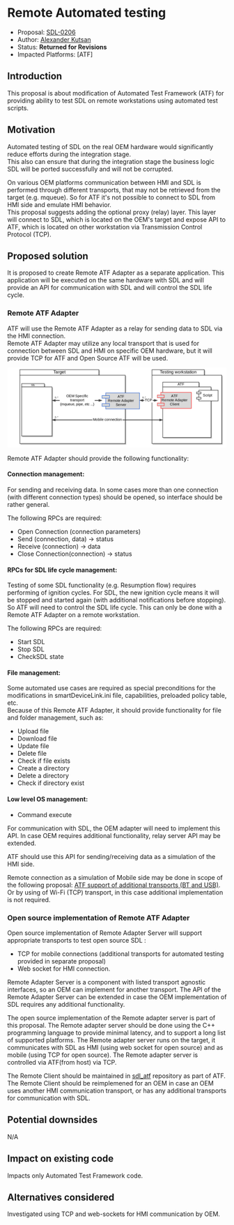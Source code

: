 # Remote Automated testing

* Proposal: [SDL-0206](0206-remote_atf_testing.md)
* Author: [Alexander Kutsan](https://github.com/LuxoftAKutsan)
* Status: **Returned for Revisions**
* Impacted Platforms: [ATF]

## Introduction

This proposal is about modification of Automated Test Framework (ATF) for providing ability to test SDL on remote workstations using automated test scripts.   

## Motivation

Automated testing of SDL on the real OEM hardware would significantly reduce efforts during the integration stage.  
This also can ensure that during the integration stage the business logic SDL will be ported successfully and will not be corrupted. 

On various OEM platforms communication between HMI and SDL is performed through different transports, that may not be retrieved from the target (e.g. mqueue). So for ATF it's not possible to connect to SDL from HMI side and emulate HMI behavior.  
This proposal suggests adding the optional proxy (relay) layer. This layer will connect to SDL, which is located on the OEM's target and expose API to ATF, which is located on other workstation via Transmission Control Protocol (TCP).

## Proposed solution

It is proposed to create Remote ATF Adapter as a separate application. This application will be executed on the same hardware with SDL and will provide an API for communication with SDL and will control the SDL life cycle.

### Remote ATF Adapter

ATF will use the Remote ATF Adapter as a relay for sending data to SDL via the HMI connection.  
Remote ATF Adapter may utilize any local transport that is used for connection between SDL and HMI on specific OEM hardware, but it will provide TCP for ATF and Open Source ATF will be used. 

![Remote ATF Adapter](/assets/proposals/nnnn-hmi-relay/ATFRemoteAdapter.png)

Remote ATF Adapter should provide the following functionality:

#### Connection management:
For sending and receiving data. In some cases more than one connection (with different connection types) should be opened, so interface should be rather general.

The following RPCs are required: 
 - Open Connection (connection parameters)
 - Send (connection, data) -> status
 - Receive (connection) -> data 
 - Close Connection(connection) -> status

#### RPCs for SDL life cycle management:
Testing of some SDL functionality (e.g. Resumption flow) requires performing of ignition cycles. For SDL, the new ignition cycle means it will be stopped and started again (with additional notifications before stopping). So ATF will need to control the SDL life cycle.
This can only be done with a Remote ATF Adapter on a remote workstation. 

The following RPCs are required: 
 - Start SDL 
 - Stop SDL
 - CheckSDL state
 
#### File management:
Some automated use cases are required as special preconditions for the modifications in smartDeviceLink.ini file, capabilities, preloaded policy table, etc.  
Because of this Remote ATF Adapter, it should provide functionality for file and folder management, such as: 
 - Upload file
 - Download file
 - Update file
 - Delete file
 - Check if file exists
 - Create a directory
 - Delete a directory
 - Check if directory exist 

#### Low level OS management: 
 - Command execute
 
For communication with SDL, the OEM adapter will need to implement this API. 
In case OEM requires additional functionality, relay server API may be extended.

ATF should use this API for sending/receiving data as a simulation of the HMI side.

Remote connection as a simulation of Mobile side may be done in scope of the following proposal: [ATF support of additional transports (BT and USB)](https://github.com/smartdevicelink/sdl_evolution/blob/master/proposals/0126-atf-additional-transports.md). Or by using of Wi-Fi (TCP) transport, in this case additional implementation is not required. 


### Open source implementation of Remote ATF Adapter

Open source implementation of Remote Adapter Server will support appropriate transports to test open source SDL : 
- TCP for mobile connections (additional transports for automated testing provided in separate proposal)
- Web socket for HMI connection. 

Remote Adapter Server is a component with listed transport agnostic interfaces, so  an OEM can implement for another transport. The API of the Remote Adapter Server can be extended in case the OEM implementation of SDL requires any additional functionality.

The open source implementation of the Remote adapter server is part of this proposal.
The Remote adapter server should be done using the C++ programming language to provide minimal latency, and to support a long list of supported platforms.
The Remote adapter server runs on the target, it communicates with SDL as HMI (using web socket for open source) and as mobile (using TCP for open source).
The Remote adapter server is controlled via ATF(from host) via TCP.

The Remote Client  should be maintained in [sdl_atf](https://github.com/smartdevicelink/sdl_atf)  repository as part of ATF.
The Remote Client should be reimplemened for an OEM in case an OEM uses another HMI communication transport, or has any additional transports for communication with SDL.

## Potential downsides

N/A

## Impact on existing code

Impacts only Automated Test Framework code. 

## Alternatives considered

Investigated using TCP and web-sockets for HMI communication by OEM.
